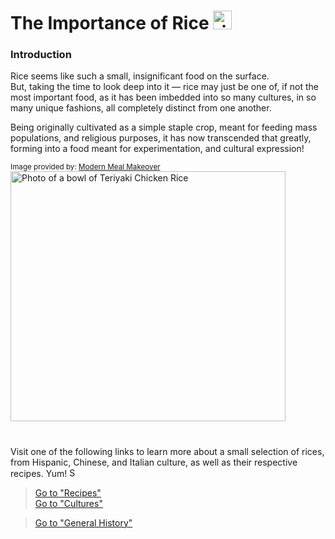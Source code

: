 # The Importance of Rice <img src="https://i.pinimg.com/564x/4c/0e/df/4c0edf5c95f6592fddbb54f48868a8f8.jpg" alt="rice bowl logo" width="30" height="30">

### Introduction  
Rice seems like such a small, insignificant food on the surface.  
But, taking the time to look deep into it — rice may just be one of, if not the most important food, as it has been imbedded into so many cultures, in so many unique fashions, all completely distinct from one another.

Being originally cultivated as a simple staple crop, meant for feeding mass populations, and religious purposes, it has now transcended that greatly, forming into a food meant for experimentation, and cultural expression!

<sub>Image provided by: [Modern Meal Makeover](https://modernmealmakeover.com/teriyaki-chicken/)</sub>  
<img src="https://modernmealmakeover.com/wp-content/uploads/2020/10/IMG_6548-4.jpg" alt="Photo of a bowl of Teriyaki Chicken Rice" width="440" height="400">

#
Visit one of the following links to learn more about a small selection of rices, from Hispanic, Chinese, and Italian culture, as well as their respective recipes. Yum! <img src="https://cdn.creazilla.com/icons/3196742/emoji-smile-icon-lg.png" alt="Smiley Face Emoji" width="15" height="15">

> [Go to "Recipes"](../Recipes/Recipe_Selection.md)  
> [Go to "Cultures"](../Cultures/Culture_Selection.md)

> [Go to "General History"](../General/Used.md)
